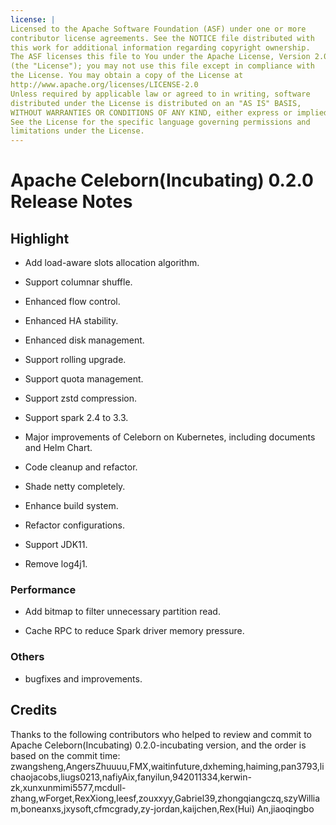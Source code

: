 ```yaml
---
license: |
Licensed to the Apache Software Foundation (ASF) under one or more
contributor license agreements. See the NOTICE file distributed with
this work for additional information regarding copyright ownership.
The ASF licenses this file to You under the Apache License, Version 2.0
(the "License"); you may not use this file except in compliance with
the License. You may obtain a copy of the License at
http://www.apache.org/licenses/LICENSE-2.0
Unless required by applicable law or agreed to in writing, software
distributed under the License is distributed on an "AS IS" BASIS,
WITHOUT WARRANTIES OR CONDITIONS OF ANY KIND, either express or implied.
See the License for the specific language governing permissions and
limitations under the License.
---
```


# Apache Celeborn(Incubating) 0.2.0 Release Notes

## Highlight

- Add load-aware slots allocation algorithm.

- Support columnar shuffle.

- Enhanced flow control.

- Enhanced HA stability.

- Enhanced disk management.

- Support rolling upgrade.

- Support quota management.

- Support zstd compression.

- Support spark 2.4 to 3.3.

- Major improvements of Celeborn on Kubernetes, including documents and Helm Chart.

- Code cleanup and refactor.

- Shade netty completely.

- Enhance build system.

- Refactor configurations.

- Support JDK11.

- Remove log4j1.

### Performance

- Add bitmap to filter unnecessary partition read.

- Cache RPC to reduce Spark driver memory pressure.

### Others

- bugfixes and improvements.

## Credits

Thanks to the following contributors who helped to review and commit to Apache Celeborn(Incubating)
0.2.0-incubating version, and the order is based on the commit time:
zwangsheng,AngersZhuuuu,FMX,waitinfuture,dxheming,haiming,pan3793,lichaojacobs,liugs0213,nafiyAix,fanyilun,942011334,kerwin-zk,xunxunmimi5577,mcdull-zhang,wForget,RexXiong,leesf,zouxxyy,Gabriel39,zhongqiangczq,szyWilliam,boneanxs,jxysoft,cfmcgrady,zy-jordan,kaijchen,Rex(Hui) An,jiaoqingbo